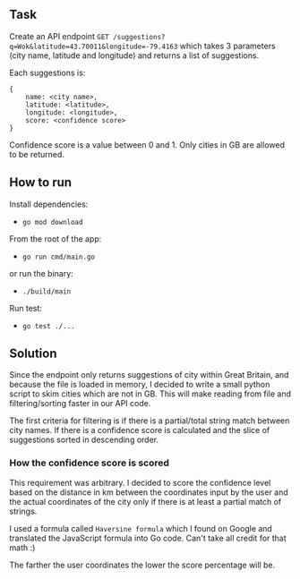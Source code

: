 ## Task

Create an API endpoint `GET /suggestions?q=Wok&latitude=43.70011&longitude=-79.4163`
which takes 3 parameters (city name, latitude and longitude) and returns a list of suggestions.

Each suggestions is: 
```
{
    name: <city name>,
    latitude: <latitude>,
    longitude: <longitude>,
    score: <confidence score>
}
```

Confidence score is a value between 0 and 1. Only cities in GB are allowed to be returned.


## How to run
Install dependencies:
- `go mod download`

From the root of the app:
- `go run cmd/main.go`

or run the binary:
- `./build/main`

Run test:
- `go test ./...`

## Solution
Since the endpoint only returns suggestions of city within Great Britain, and because the file is loaded in memory,
I decided to write a small python script to skim cities which are not in GB.
This will make reading from file and filtering/sorting faster in our API code.

The first criteria for filtering is if there is a partial/total string match between city names.
If there is a confidence score is calculated and the slice of suggestions sorted in descending order.


### How the confidence score is scored
This requirement was arbitrary.
I decided to score the confidence level based on the distance in km between the coordinates input by the user and the actual coordinates of the city 
only if there is at least a partial match of strings.

I used a formula called `Haversine formula` which I found on Google and translated the JavaScript formula into Go code. Can't take all credit for that math :)

The farther the user coordinates the lower the score percentage will be.
